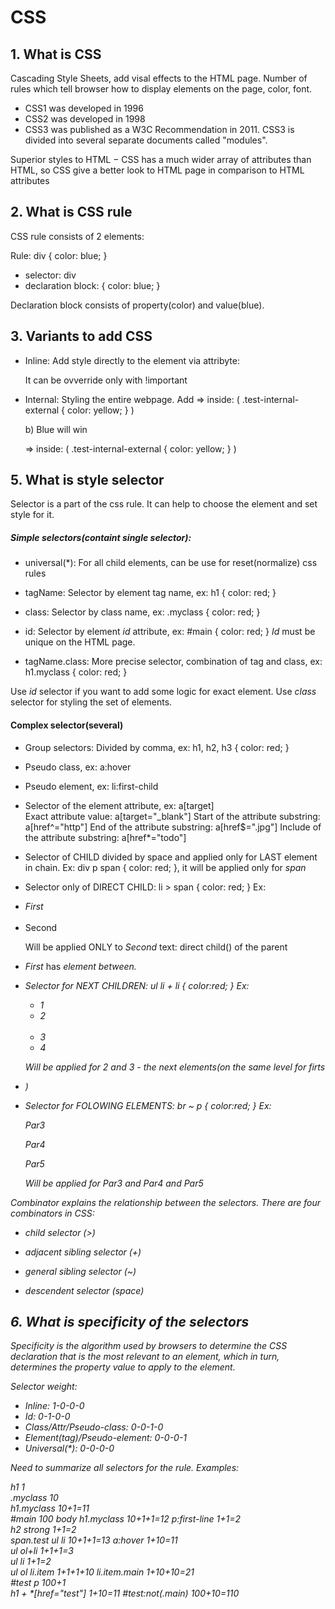  # CSS
 

 ## 1. What is CSS

 Cascading Style Sheets, add visal effects to the HTML page.
 Number of rules which tell browser how to display elements on the page, color, font.
  - CSS1 was developed in 1996
  - CSS2 was developed in 1998
  - CSS3 was published as a W3C Recommendation in 2011.
    CSS3 is divided into several separate documents called "modules". 

Superior styles to HTML − CSS has a much wider array of attributes than HTML, 
so CSS give a better look to HTML page in comparison to HTML attributes


## 2. What is CSS rule 

CSS rule consists of 2 elements:
 
 Rule: div { color: blue; }
 - selector: div
 - declaration block: { color: blue; }

 Declaration block consists of property(color) and value(blue).


## 3. Variants to add CSS 

 - Inline:     Add style directly to the element via attribyte: <div style="....">
               It can be ovverride only with !important

 - Internal:   Styling the entire webpage. Add <style> tag to the <head>
	
 - Extrenal:   Styling in external *.css file.  Include it <link> tag inside <head>
               <link href="...." rel="stylesheet" /> 
 
 - @import:    Add style via import directive


## 4. How many types of levels in style sheets

 - Inline:              Specified for a specific occurrence of a tag and apply only to that tag. 
                        This is finegrain style, which defeats the purpose of style sheets - uniform style

 - Internal(Embedded):  Document-level css, apply to the whole document in which they appear, inside HEAD element

 - External:            Can be applied to any number of documents

Priorites of these levels are: 
 - *inline* has the highest priority
 - *internal* and *external* has the same priority, it depends on which style was enabled later:
	
	a) Yellow will win
 	<style>
		.test-internal-external {
			color: blue;
		}
	</style>
	<link rel="stylesheet" href="../css/Lesson1-2.css">  => inside: ( .test-internal-external { color: yellow; } )

	b) Blue will win
	<link rel="stylesheet" href="../css/Lesson1-2.css">  => inside: ( .test-internal-external { color: yellow; } )
 	<style>
		.test-internal-external {
			color: blue;
		}
	</style>


## 5. What is style selector 

Selector is a part of the css rule. It can help to choose the element and set style for it.
   
##### Simple selectors(containt single selector):                                               
   	
 - universal(*): For all child elements, can be use for reset(normalize) css rules

 - tagName: Selector by element tag name, ex: h1 { color: red; }              
     
 - class: Selector by class name, ex: .myclass { color: red; }  

 - id: Selector by element *id* attribute, ex:  #main { color: red; }
	   *Id* must be unique on the HTML page.

- tagName.class: More precise selector, combination of tag and class, ex: h1.myclass { color: red; }
   
Use *id* selector if you want to add some logic for exact element.
Use *class* selector for styling the set of elements.


#### Complex selector(several)

 - Group selectors: Divided by comma, ex: h1, h2, h3 { color: red; }

 - Pseudo class, ex:  a:hover

 - Pseudo element, ex:  li:first-child
 
 - Selector of the element attribute, ex:  a[target]        
      Exact attribute value: a[target="_blank"] 
      Start of the attribute substring: a[href^="http"] 
      End of the attribute substring: a[href$=".jpg"] 
      Include of the attribute substring:   a[href*="todo"] 

 - Selector of CHILD divided by space and applied only for LAST element in chain. 
   Ex: div p span  { color: red; }, it will be applied only for *span*
	 
 - Selector only of DIRECT CHILD:  li > span { color: red; } 
        Ex: 
            <li>
                <em><span> First </span></em>
            </li>                              
            <li>
                <span> Second </span>
            </li>
	
	Will be applied ONLY to *Second* text: direct child(<span>) of the parent <li>
	*First* has <em> element between.

 - Selector for NEXT CHILDREN: ul li + li { color:red; }
        Ex: 
    	    <ul>
		        <li> 1 </li>
		        <li> 2 </li>                    
		        <li> 3 </li>
				<li> <em>4 </em></li>
	        </ul>

	Will be applied for *2* and *3* - the next elements(on the same level for firts <li>)


 - Selector for FOLOWING ELEMENTS: br ~ p { color:red; }
        Ex: 
            <br>
                <p> Par3 </p>
                <p> Par4 </p> 
				<p> Par5 </p> 

	Will be applied for *Par3* and *Par4* and *Par5*

Combinator explains the relationship between the selectors. There are four combinators in CSS:

 - child selector (>)

 - adjacent sibling selector (+)

 - general sibling selector (~)

 - descendent selector (space)


## 6. What is specificity of the selectors

Specificity is the algorithm used by browsers to determine the CSS declaration that is 
the most relevant to an element, which in turn, determines the property value to apply to the element.

Selector weight: 
 - Inline:                         1-0-0-0   
 - Id:                             0-1-0-0   
 - Class/Attr/Pseudo-class:        0-0-1-0  
 - Element(tag)/Pseudo-element:    0-0-0-1   
 - Universal(*):                   0-0-0-0
    

Need to summarize all selectors for the rule.
Examples:  

  h1                       1                        
  .myclass                 10    
  h1.myclass             10+1=11          
  #main                   100
  body h1.myclass       10+1+1=12
  p:first-line           1+1=2   
  h2 strong              1+1=2    
  span.test ul li       10+1+1=13
  a:hover                1+10=11      
  ul ol+li               1+1+1=3  
  ul li                   1+1=2   
  ul ol li.item          1+1+1+10
  li.item.main          1+10+10=21   
  #test p                100+1  
  h1 + *[href="test"]   1+10=11
  #test:not(.main)     100+10=110
